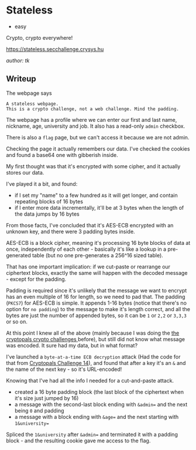 # Stateless

- easy

Crypto, crypto everywhere!

https://stateless.secchallenge.crysys.hu

_author: tk_

## Writeup

The webpage says 
```
A stateless webpage.
This is a crypto challenge, not a web challenge. Mind the padding.
```

The webpage has a profile where we can enter our first and last name, nickname, age, university and job. It also has a read-only `admin` checkbox.

There is also a `flag` page, but we can't access it because we are not admin.

Checking the page it actually remembers our data. I've checked the cookies and found a base64 one with gibberish inside.

My first thought was that it's encrypted with some cipher, and it actually stores our data.

I've played it a bit, and found:
- if I set my "name" to a few hundred `A`s it will get longer, and contain repeating blocks of 16 bytes
- if I enter more data incrementally, it'll be at 3 bytes when the length of the data jumps by 16 bytes

From those facts, I've concluded that it's AES-ECB encrypted with an unknown key, and there were 3 padding bytes inside.

AES-ECB is a block cipher, meaning it's processing 16 byte blocks of data at once, independently of each other - basically it's like a lookup in a pre-generated table (but no one pre-generates a 256^16 sized table).

That has one important implication: if we cut-paste or rearrange our ciphertext blocks, exactly the same will happen with the decoded message - except for the padding.

Padding is required since it's unlikely that the message we want to encrypt has an even multiple of 16 for length, so we need to pad that. The padding (`PKCS7`) for AES-ECB is simple. It appends 1-16 bytes (notice that there's no option for `no padding`) to the message to make it's length correct, and all the bytes are just the number of appended bytes, so it can be `1` or `2,2` or `3,3,3` or so on.

At this point I knew all of the above (mainly because I was doing the [the cryptopals crypto challenges
](https://cryptopals.com/) before), but still did not know what message was encoded. It sure had my data, but in what format?

I've launched a `byte-at-a-time ECB decryption` attack (Had the code for that from [Cryptopals Challenge 14](https://cryptopals.com/sets/2/challenges/14)), and found that after a key it's an `&` and the name of the next key - so it's URL-encoded!

Knowing that I've had all the info I needed for a cut-and-paste attack.
- created a 16 byte padding block (the last block of the ciphertext when it's size just jumped by 16)
- a message with the second-last block ending with `&admin=` and the next being `0` and padding
- a message with a block ending with `&age=` and the next starting with `1&university=`

Spliced the `1&university` after `&admin=` and terminated it with a padding block - and the resulting cookie gave me access to the flag.